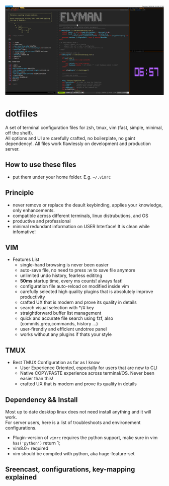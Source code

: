 ![show](screencast.png)
# dotfiles
A set of terminal configuration files for zsh, tmux, vim (fast, simple, minimal, off the shelf).  
All options and UI are carefully crafted, no boilerplate, no gaint dependency!.
All files work flawlessly on development and production server.

## How to use these files
- put them under your home folder. E.g. `~/.vimrc`

## Principle
- never remove or replace the deault keybinding, applies your knowledge, only enhancements.
- compatible across different terminals, linux distrubutions, and OS
- productive and professional 
- minimal redundant information on USER Interface! It is clean while infomative!

## VIM
- Features List
  - single-hand browsing is never been easier
  - auto-save file, no need to press :w to save file anymore
  - unlimited undo history, fearless edititng
  - **50ms** startup time, every ms counts! always fast!
  - configuration file auto-reload on modified inside vim
  - carefully selected high quality plugins that is absolutely improve productivity
  - crafted UX that is modern and prove its quality in details
  - search visual selection with */# key
  - straightforward buffer list management
  - quick and accurate file search using fzf, also (commits,grep,commands, history ...)
  - user-firendly and efficient undotree panel
  - works without any plugins if thats your style

## TMUX
- Best TMUX Configuration as far as I know 
  - User Experience Oriented, especially for users that are new to CLI
  - Native COPY/PASTE experience across terminal/OS. Never been easier than this!
  - crafted UX that is modern and prove its quality in details

## Dependency && Install
Most up to date desktop linux does not need install anything and it will work.  
For server users, here is a list of troubleshoots and environement configurations.
- Plugin-version of `vimrc` requires the python support, make sure in vim `has('python')` return 1;  
- vim8.0+ required
- vim should be compiled with python, aka huge-feature-set
## Sreencast, configurations, key-mapping explained

